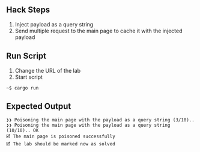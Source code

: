 ## Hack Steps

1. Inject payload as a query string
2. Send multiple request to the main page to cache it with the injected payload

## Run Script

1. Change the URL of the lab
2. Start script

```
~$ cargo run
```

## Expected Output

```
❯❯ Poisoning the main page with the payload as a query string (3/10)..
❯❯ Poisoning the main page with the payload as a query string (10/10).. OK
🗹 The main page is poisoned successfully
🗹 The lab should be marked now as solved
```
